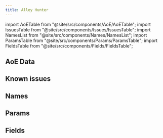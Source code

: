 ```yaml
---
title: Alley Hunter
---
```


import AoETable from "@site/src/components/AoE/AoETable";
import IssuesTable from "@site/src/components/Issues/IssuesTable";
import NamesList from "@site/src/components/Names/NamesList";
import ParamsTable from "@site/src/components/Params/ParamsTable";
import FieldsTable from "@site/src/components/Fields/FieldsTable";

## AoE Data

<AoETable item_key="alleyhunter" data_src="weapon" />

## Known issues

<IssuesTable item_key="alleyhunter" data_src="weapon" />

## Names

<NamesList item_key="alleyhunter" data_src="weapon" />

## Params

<ParamsTable item_key="alleyhunter" data_src="weapon" />

## Fields

<FieldsTable item_key="alleyhunter" data_src="weapon" />

